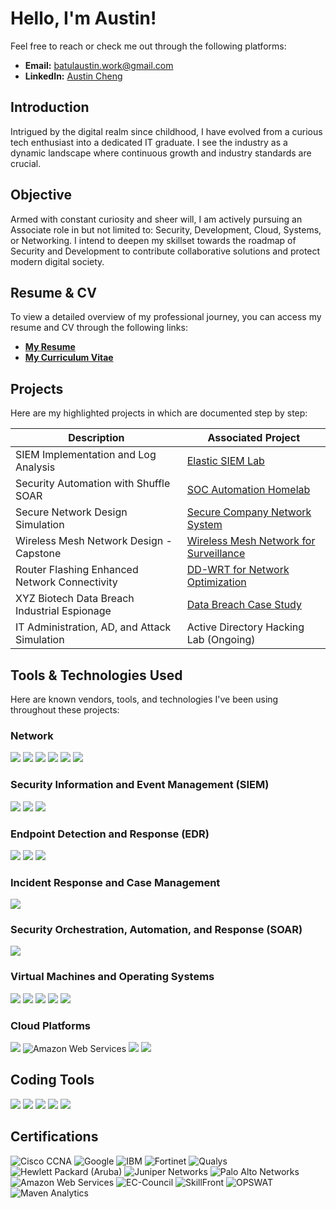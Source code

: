 # Hello, I'm Austin! 

Feel free to reach or check me out through the following platforms:

- **Email:** [batulaustin.work@gmail.com](mailto:batulaustin.work@gmail.com)
- **LinkedIn:** [Austin Cheng](https://www.linkedin.com/in/batulaustin)

## Introduction

Intrigued by the digital realm since childhood, I have evolved from a curious tech enthusiast into a dedicated IT graduate. I see the industry as a dynamic landscape where continuous growth and industry standards are crucial. 

## Objective

Armed with constant curiosity and sheer will, I am actively pursuing an Associate role in but not limited to: Security, Development, Cloud, Systems, or Networking. I intend to deepen my skillset towards the roadmap of Security and Development to contribute collaborative solutions and protect modern digital society.

## Resume & CV

To view a detailed overview of my professional journey, you can access my resume and CV through the following links:

- [**My Resume**](https://drive.google.com/file/d/1YTyQnnmlAyKD57TLy421XQX1hQhen0sS/view?usp=drive_link)
- [**My Curriculum Vitae**](https://your-cv-link.com)

## Projects

Here are my highlighted projects in which are documented step by step:

| Description                                   | Associated Project         |
|-----------------------------------------------|----------------------------|
| SIEM Implementation and Log Analysis          | <a href="https://drive.google.com/file/d/1ziURe_SCbi__GpKA-vjxUn5jgcDEWbtY/view?usp=drive_link">Elastic SIEM Lab</a>|
| Security Automation with Shuffle SOAR         | <a href="https://drive.google.com/file/d/1KOf7CYwnspdKiU71QHgk-p4EGIdUzkW4/view?usp=drive_link">SOC Automation Homelab</a>|
| Secure Network Design Simulation              | <a href="https://drive.google.com/file/d/1KOf7CYwnspdKiU71QHgk-p4EGIdUzkW4/view?usp=drive_link">Secure Company Network System|
| Wireless Mesh Network Design - Capstone       | <a href="https://drive.google.com/file/d/1KOf7CYwnspdKiU71QHgk-p4EGIdUzkW4/view?usp=drive_link">Wireless Mesh Network for Surveillance|
| Router Flashing Enhanced Network Connectivity | <a href="https://drive.google.com/file/d/1aeHzdhhH6zieWcedLwQImKf81GzQqCdn/view?usp=drive_link">DD-WRT for Network Optimization|
| XYZ Biotech Data Breach Industrial Espionage  | <a href="https://drive.google.com/file/d/1H_rzTwJ3_AQbPo1SQc06le8fJmuwCU5g/view?usp=drive_link">Data Breach Case Study|
| IT Administration, AD, and Attack Simulation  | Active Directory Hacking Lab (Ongoing)|

## Tools & Technologies Used

Here are known vendors, tools, and technologies I've been using throughout these projects:

### Network
<div>
    <img src="https://img.shields.io/badge/-Wireshark-1679A7?&style=for-the-badge&logo=Wireshark&logoColor=white" />
    <img src="https://img.shields.io/badge/-pfSense-003366?&style=for-the-badge&logo=pfSense&logoColor=white" />
    <img src="https://img.shields.io/badge/-Cisco_ASA-F6A81E?&style=for-the-badge&logo=Cisco&logoColor=white" />
    <img src="https://img.shields.io/badge/-Huawei_Virtual_Access_Point-FF0000?&style=for-the-badge&logo=Huawei&logoColor=white" />
    <img src="https://img.shields.io/badge/-DD--WRT-800080?&style=for-the-badge&logoColor=white" />
    <img src="https://img.shields.io/badge/-AWS-FF9900?&style=for-the-badge&logo=Amazon-AWS&logoColor=white" />
</div>

### Security Information and Event Management (SIEM)
<div>
    <img src="https://img.shields.io/badge/-Elastic_SIEM-005571?&style=for-the-badge&logo=Elastic&logoColor=white" />
    <img src="https://img.shields.io/badge/-Splunk-000000?&style=for-the-badge&logo=Splunk&logoColor=white" />
    <img src="https://img.shields.io/badge/-Security_Onion-006400?&style=for-the-badge&logoColor=white" />
</div>

### Endpoint Detection and Response (EDR)
<div>
    <img src="https://img.shields.io/badge/-Microsoft_Defender_for_Endpoint-00A4EF?&style=for-the-badge&logo=Microsoft&logoColor=white" />
    <img src="https://img.shields.io/badge/-Wazuh-4B275F?&style=for-the-badge&logo=Wazuh&logoColor=white" />
    <img src="https://img.shields.io/badge/-Velociraptor-4B275F?&style=for-the-badge&logo=Velociraptor&logoColor=white" />
</div>

### Incident Response and Case Management
<div>
    <img src="https://img.shields.io/badge/-TheHive-FF6347?&style=for-the-badge&logoColor=white" />
</div>

### Security Orchestration, Automation, and Response (SOAR)
<div>
    <img src="https://img.shields.io/badge/-Shuffle-FF5733?&style=for-the-badge&logoColor=white" />
</div>

### Virtual Machines and Operating Systems
<div>
    <img src="https://img.shields.io/badge/-VMware-607078?&style=for-the-badge&logo=VMware&logoColor=white" />
    <img src="https://img.shields.io/badge/-VirtualBox-183A61?&style=for-the-badge&logo=VirtualBox&logoColor=white" />
    <img src="https://img.shields.io/badge/-Windows_Server-0078D6?&style=for-the-badge&logo=Windows&logoColor=white" />
    <img src="https://img.shields.io/badge/-Kali_Linux-557C94?&style=for-the-badge&logo=Kali-Linux&logoColor=white" />
    <img src="https://img.shields.io/badge/-Ubuntu-E95420?&style=for-the-badge&logo=Ubuntu&logoColor=white" />
</div>

### Cloud Platforms
<div>
    <img src="https://img.shields.io/badge/-Azure-0078D4?&style=for-the-badge&logo=Microsoft-Azure&logoColor=white" />
    <img src="https://img.shields.io/badge/-Amazon%20Web%20Services-FF9900?&style=for-the-badge&logo=amazon-aws&logoColor=white" alt="Amazon Web Services" />
    <img src="https://img.shields.io/badge/-DigitalOcean-0080FF?&style=for-the-badge&logo=DigitalOcean&logoColor=white" />
    <img src="https://img.shields.io/badge/-Huawei_Cloud-FF0000?&style=for-the-badge&logo=Huawei&logoColor=white" />
</div>

## Coding Tools

<div>
    <img src="https://img.shields.io/badge/-GitHub-181717?&style=for-the-badge&logo=GitHub&logoColor=white" />
    <img src="https://img.shields.io/badge/-Python-3776AB?&style=for-the-badge&logo=Python&logoColor=white" />
    <img src="https://img.shields.io/badge/-Java-007396?&style=for-the-badge&logo=Java&logoColor=white" />
    <img src="https://img.shields.io/badge/-HTML-E34F26?&style=for-the-badge&logo=HTML5&logoColor=white" />
    <img src="https://img.shields.io/badge/-CSS-1572B6?&style=for-the-badge&logo=CSS3&logoColor=white" />
</div>

## Certifications

<div>
  <img src="https://img.shields.io/badge/-Cisco%20CCNA-007ACC?&style=for-the-badge&logo=cisco&logoColor=white" alt="Cisco CCNA" />
  <img src="https://img.shields.io/badge/-Google-4285F4?&style=for-the-badge&logo=google&logoColor=white" alt="Google" />
  <img src="https://img.shields.io/badge/-IBM-000000?&style=for-the-badge&logo=ibm&logoColor=white" alt="IBM" />
  <img src="https://img.shields.io/badge/-Fortinet-EE4C2C?&style=for-the-badge&logo=fortinet&logoColor=white" alt="Fortinet" />
  <img src="https://img.shields.io/badge/-Qualys-DC143C?&style=for-the-badge&logo=qualys&logoColor=white" alt="Qualys" />
  <img src="https://img.shields.io/badge/-Hewlett%20Packard%20(Aruba)-00CED1?&style=for-the-badge&logo=hewlett-packard&logoColor=white" alt="Hewlett Packard (Aruba)" />
  <img src="https://img.shields.io/badge/-Juniper%20Networks-7B68EE?&style=for-the-badge&logo=juniper-networks&logoColor=white" alt="Juniper Networks" />
  <img src="https://img.shields.io/badge/-Palo%20Alto%20Networks-FF7F50?&style=for-the-badge&logo=palo-alto-networks&logoColor=white" alt="Palo Alto Networks" />
  <img src="https://img.shields.io/badge/-Amazon%20Web%20Services-FF9900?&style=for-the-badge&logo=amazon-aws&logoColor=white" alt="Amazon Web Services" />
  <img src="https://img.shields.io/badge/-EC%20Council-0078D4?&style=for-the-badge&logo=generic&logoColor=white" alt="EC-Council" />
  <img src="https://img.shields.io/badge/-SkillFront-4682B4?&style=for-the-badge&logo=skillfront&logoColor=white" alt="SkillFront" />
  <img src="https://img.shields.io/badge/-OPSWAT-800080?&style=for-the-badge&logo=opswat&logoColor=white" alt="OPSWAT" />
  <img src="https://img.shields.io/badge/-Maven%20Analytics-00BFFF?&style=for-the-badge&logo=maven-analytics&logoColor=white" alt="Maven Analytics" />
</div>



